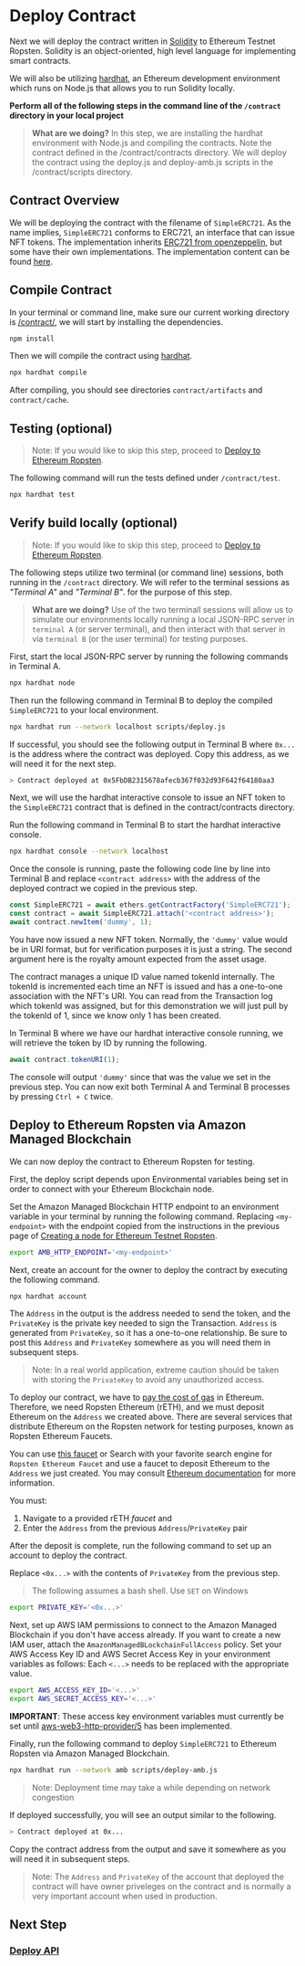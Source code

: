 # Deploy Contract

Next we will deploy the contract written in [Solidity](https://docs.soliditylang.org/) 
to Ethereum Testnet Ropsten.  Solidity is an object-oriented, high level language for 
implementing smart contracts. 

We will also be utilizing [hardhat](https://hardhat.org/), an Ethereum development environment
which runs on Node.js that allows you to run Solidity locally.

**Perform all of the following steps in the command line of the `/contract` directory
in your local project**

> **What are we doing?** In this step, we are installing the hardhat environment with Node.js 
> and compiling the contracts.  Note the contract defined in the /contract/contracts directory.
> We will deploy the contract using the deploy.js and deploy-amb.js scripts in the /contract/scripts
> directory.

## Contract Overview

We will be deploying the contract with the filename of `SimpleERC721`. As the
name implies, `SimpleERC721` conforms to ERC721, an interface that can issue NFT
tokens. The implementation inherits [ERC721 from openzeppelin][1], but some have
their own implementations. The implementation content can be found [here][2].

## Compile Contract

In your terminal or command line, make sure our current working directory is [/contract/](/contract/),
we will start by installing the dependencies.  

```bash
npm install
```

Then we will compile the contract using [hardhat](https://hardhat.org/).

```bash
npx hardhat compile
```

After compiling, you should see directories `contract/artifacts` and `contract/cache`.

## Testing (optional)

> Note: If you would like to skip this step, proceed to [Deploy to Ethereum Ropsten](#).

The following command will run the tests defined under `/contract/test`.

```bash
npx hardhat test
```

## Verify build locally (optional)

> Note: If you would like to skip this step, proceed to [Deploy to Ethereum Ropsten](#).

The following steps utilize two terminal (or command line) sessions, both running in the `/contract`
directory. We will refer to the terminal sessions as *"Terminal A"* and *"Terminal B"*.
for the purpose of this step.

> **What are we doing?** Use of the two terminall sessions will allow us to simulate our 
> environments locally running a local JSON-RPC server in `terminal A` (or server terminal), 
> and then interact with that server in via `terminal B` (or the user terminal) 
> for testing purposes.

First, start the local JSON-RPC server by running the following commands in Terminal A.

```bash
npx hardhat node
```

Then run the following command in Terminal B to deploy the compiled `SimpleERC721`
to your local environment.

```bash
npx hardhat run --network localhost scripts/deploy.js
```

If successful, you should see the following output in Terminal B where `0x...`
is the address where the contract was deployed. Copy this address, as we will
need it for the next step.

```bash
> Contract deployed at 0x5FbDB2315678afecb367f032d93F642f64180aa3
```

Next, we will use the hardhat interactive console to issue an NFT token to the `SimpleERC721`
contract that is defined in the contract/contracts directory.

Run the following command in Terminal B to start the hardhat interactive console.

```bash
npx hardhat console --network localhost
```

Once the console is running, paste the following code line by line into Terminal B
and replace `<contract address>` with the address of the deployed contract we copied
in the previous step.

```js
const SimpleERC721 = await ethers.getContractFactory('SimpleERC721');
const contract = await SimpleERC721.attach('<contract address>');
await contract.newItem('dummy', 1);
```

You have now issued a new NFT token. Normally, the `'dummy'` value would be in
URI format, but for verification purposes it is just a string. The second argument here is the royalty amount expected from the asset usage.

The contract manages a unique ID value named tokenId internally. The tokenId is
incremented each time an NFT is issued and has a one-to-one association with the
NFT's URI. You can read from the Transaction log which tokenId was assigned, but
for this demonstration we will just pull by the tokenId of 1, since we know
only 1 has been created.

In Terminal B where we have our hardhat interactive console running, we will
retrieve the token by ID by running the following.

```js
await contract.tokenURI(1);
```

The console will output `'dummy'` since that was the value we set in the previous
step. You can now exit both Terminal A and Terminal B processes by pressing `Ctrl + C`
twice.

## Deploy to Ethereum Ropsten via Amazon Managed Blockchain

We can now deploy the contract to Ethereum Ropsten for testing.

First, the deploy script depends upon Environmental variables being set in order
to connect with your Ethereum Blockchain node.

Set the Amazon Managed Blockchain HTTP endpoint to an environment variable
in your terminal by running the following command. Replacing `<my-endpoint>` with
the endpoint copied from the instructions in the previous page of
[Creating a node for Ethereum Testnet Ropsten](./DOCS_01_CREATE_AMB.md).

```bash
export AMB_HTTP_ENDPOINT='<my-endpoint>'
```

Next, create an account for the owner to deploy the contract by executing the
following command.

```bash
npx hardhat account
```

The `Address` in the output is the address needed to send the token, and the
`PrivateKey` is the private key needed to sign the Transaction. `Address` is
generated from `PrivateKey`, so it has a one-to-one relationship. Be sure to
post this `Address` and `PrivateKey` somewhere as you will need them in subsequent
steps.

> Note: In a real world application, extreme caution should be taken with storing
> the `PrivateKey` to avoid any unauthorized access.

To deploy our contract, we have to [pay the cost of gas](https://ethereum.org/en/developers/docs/gas/) 
in Ethereum. Therefore, we need Ropsten Ethereum (rETH), and we must deposit Ethereum on the `Address` 
we created above. There are several services that distribute Ethereum on the Ropsten network for 
testing purposes, known as Ropsten Ethereum Faucets.

You can use [this faucet](faucet.dimensions.network) or Search with your favorite search engine for 
`Ropsten Ethereum Faucet` and use a faucet to deposit Ethereum to the `Address` we just created.
You may consult 
[Ethereum documentation](https://ethereum.org/en/developers/tutorials/hello-world-smart-contract/#step-4) 
for more information.

You must:
1. Navigate to a provided rETH *faucet* and
2. Enter the `Address` from the previous `Address`/`PrivateKey` pair

After the deposit is complete, run the following command to set up an account to
deploy the contract.

Replace `<0x...>` with the contents of `PrivateKey` from the previous step.

> The following assumes a bash shell.  Use `SET` on Windows

```bash
export PRIVATE_KEY='<0x...>'
```

Next, set up AWS IAM permissions to connect to the Amazon Managed Blockchain if
you don't have access already. If you want to create a new IAM user, attach the
`AmazonManagedBLockchainFullAccess` policy. Set your AWS Access Key ID and AWS
Secret Access Key in your environment variables as follows: Each `<...>` needs
to be replaced with the appropriate value.

```bash
export AWS_ACCESS_KEY_ID='<...>'
export AWS_SECRET_ACCESS_KEY='<...>'
```

**IMPORTANT**: These access key environment variables must currently be set until
[aws-web3-http-provider/5](https://github.com/awslabs/aws-web3-http-provider/issues/5)
has been implemented.

Finally, run the following command to deploy `SimpleERC721` to Ethereum Ropsten
via Amazon Managed Blockchain.

```bash
npx hardhat run --network amb scripts/deploy-amb.js
```

> Note: Deployment time may take a while depending on network congestion

If deployed successfully, you will see an output similar to the following.

```bash
> Contract deployed at 0x...
```

Copy the contract address from the output and save it somewhere as you will need
it in subsequent steps.

> Note: The `Address` and `PrivateKey` of the account that deployed the contract
> will have owner priveleges on the contract and is normally a very important
> account when used in production.

## Next Step

### [Deploy API][3]

[1]:https://docs.openzeppelin.com/contracts/3.x/erc721
[2]:/contract/contracts/SimpleERC721.sol
[3]:./DOCS_03_DEPLOY_API.md
